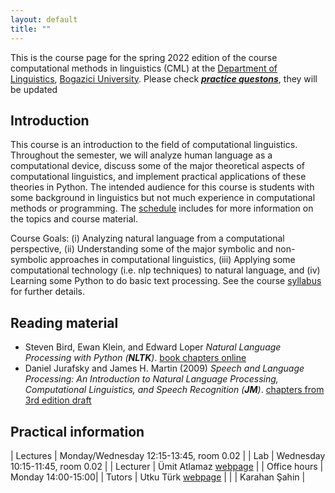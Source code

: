 ```yaml
---
layout: default
title: ""
---
```


This is the course page
for the spring 2022 edition of the course
computational methods in linguistics (CML)
at the [Department of Linguistics][lingdept],
[Bogazici University][boun].
Please check [_**practice questons**_](practice), they will be updated 

## Introduction

This course is an introduction to the field of computational linguistics. 
Throughout the semester, we will analyze human language as a computational device, 
discuss some of the major theoretical aspects of computational linguistics, 
and implement practical applications of these theories in Python. 
The intended audience for this course is students with some background in linguistics 
but not much experience in computational methods or programming.
The [schedule](schedule) includes for more information
on the topics and course material.

Course Goals:
(i) Analyzing natural language from a computational perspective,
(ii) Understanding some of the major symbolic and non-symbolic approaches in computational linguistics,
(iii) Applying some computational technology (i.e. nlp techniques) to natural language,
and (iv) Learning some Python to do basic text processing.
See the course [syllabus](files/syllabus.pdf) for further details.


## Reading material
- Steven Bird, Ewan Klein, and Edward Loper
  _Natural Language Processing with Python (**NLTK**)_.
   [book chapters online][nltk]
- Daniel Jurafsky and James H. Martin (2009)
  _Speech and Language Processing:
   An Introduction to Natural Language Processing,
   Computational Linguistics, and Speech Recognition (**JM**)_.
   [chapters from 3rd edition draft][jurafsky]

## Practical information


| Lectures      | Monday/Wednesday 12:15-13:45, room 0.02 |
| Lab  			| Wednesday 10:15-11:45, room 0.02 |
| Lecturer      | Ümit Atlamaz [webpage][umitweb] |
| Office hours  | Monday 14:00-15:00|
| Tutors        | Utku Türk [webpage][utkuweb] |
|               | Karahan Şahin  |

[lingdept]: https://linguistics.boun.edu.tr
[boun]: https://boun.edu.tr
[utkuweb]: https://www.utkuturk.com
[jurafsky]: http://web.stanford.edu/~jurafsky/slp3/
[umitweb]: http://web.boun.edu.tr/umit.atlamaz/#
[nltk]: https://www.nltk.org/book/